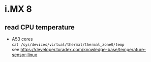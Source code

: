 # i.MX 8

## read CPU temperature
* A53 cores  
```cat /sys/devices/virtual/thermal/thermal_zone0/temp  ```  
see <https://developer.toradex.com/knowledge-base/temperature-sensor-linux>
